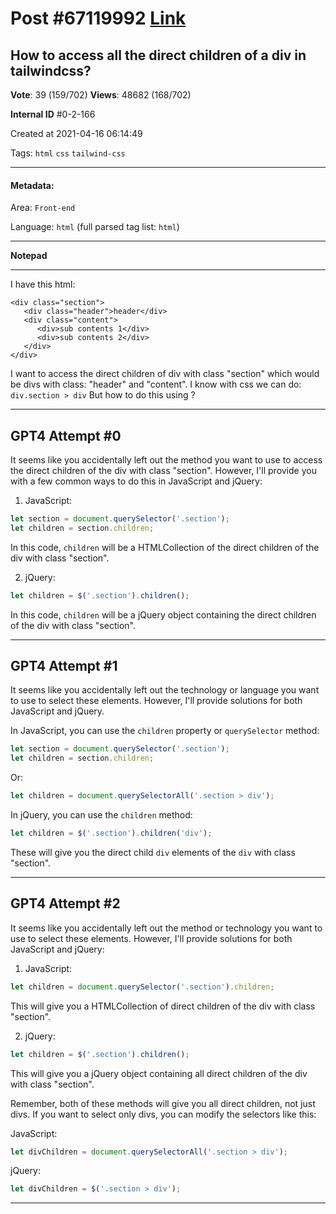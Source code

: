 
# Post \#67119992 [Link](https://stackoverflow.com/questions/67119992/)

## How to access all the direct children of a div in tailwindcss?

**Vote**: 39 (159/702) **Views**: 48682 (168/702) 

**Internal ID** \#0-2-166

Created at 2021-04-16 06:14:49

Tags: `html` `css` `tailwind-css`

----------

#### Metadata:

Area: `Front-end`

Language: `html` (full parsed tag list: `html`)

----------

**Notepad**


----------

I have this html:
```
<div class="section">
   <div class="header">header</div>
   <div class="content">
      <div>sub contents 1</div>              
      <div>sub contents 2</div>
   </div>
</div>
```

I want to access the direct children of div with class "section" which would be divs with class: "header" and "content".
I know with css we can do: `div.section > div`
But how to do this using ?


----------
        
## GPT4 Attempt \#0

It seems like you accidentally left out the method you want to use to access the direct children of the div with class "section". However, I'll provide you with a few common ways to do this in JavaScript and jQuery:

1. JavaScript:

```javascript
let section = document.querySelector('.section');
let children = section.children;
```

In this code, `children` will be a HTMLCollection of the direct children of the div with class "section".

2. jQuery:

```javascript
let children = $('.section').children();
```

In this code, `children` will be a jQuery object containing the direct children of the div with class "section".

--------

## GPT4 Attempt \#1

It seems like you accidentally left out the technology or language you want to use to select these elements. However, I'll provide solutions for both JavaScript and jQuery.

In JavaScript, you can use the `children` property or `querySelector` method:

```javascript
let section = document.querySelector('.section');
let children = section.children;
```

Or:

```javascript
let children = document.querySelectorAll('.section > div');
```

In jQuery, you can use the `children` method:

```javascript
let children = $('.section').children('div');
```

These will give you the direct child `div` elements of the `div` with class "section".

--------

## GPT4 Attempt \#2

It seems like you accidentally left out the method or technology you want to use to select these elements. However, I'll provide solutions for both JavaScript and jQuery:

1. JavaScript:
```javascript
let children = document.querySelector('.section').children;
```
This will give you a HTMLCollection of direct children of the div with class "section".

2. jQuery:
```javascript
let children = $('.section').children();
```
This will give you a jQuery object containing all direct children of the div with class "section".

Remember, both of these methods will give you all direct children, not just divs. If you want to select only divs, you can modify the selectors like this:

JavaScript:
```javascript
let divChildren = document.querySelectorAll('.section > div');
```

jQuery:
```javascript
let divChildren = $('.section > div');
```

--------
